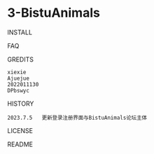 # 3-BistuAnimals
  INSTALL


  FAQ


  GREDITS  

    xiexie  
    Ajuejue  
    2022011130  
    DPbswyc

  HISTORY  
  
    2023.7.5   更新登录注册界面与BistuAnimals论坛主体

  LICENSE


  README
